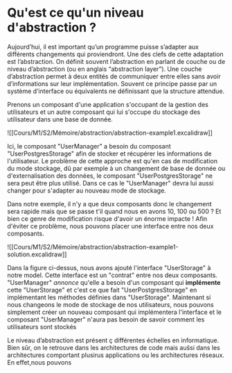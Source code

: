 # Qu'est ce qu'un niveau d'abstraction ?

Aujourd’hui, il est important qu’un programme puisse s’adapter aux différents changements qui proviendront. Une des clefs de cette adaptation est l’abstraction. On définit souvent l’abstraction en parlant de couche ou de niveau d’abstraction (ou en anglais “abstraction layer”). Une couche d’abstraction permet à deux entités de communiquer entre elles sans avoir d’informations sur leur implémentation. Souvent ce principe passe par un système d’interface ou équivalents ne définissant que la structure attendue. 

Prenons un composant d'une application s'occupant de la gestion des utilisateurs et un autre composant qui lui s'occupe du stockage des utilisateur dans une base de donnée.

![[Cours/M1/S2/Mémoire/abstraction/abstraction-example1.excalidraw]]

Ici, le composant "UserManager" a besoin du composant "UserPostgresStorage" afin de stocker et récupérer les informations de l'utilisateur. Le problème de cette approche est qu'en cas de modification du mode stockage, dû par exemple à un changement de base de donnée ou d'externalisation des données, le composant "UserPostgresStorage" ne sera peut être plus utilisé. Dans ce cas le "UserManager" devra lui aussi changer pour s'adapter au nouveau mode de stockage. 

Dans notre exemple, il n'y a que deux composants donc le changement sera rapide mais que se passe t'il quand nous en avons 10, 100 ou 500 ? Et bien ce genre de modification risque d'avoir un énorme impacte ! Afin d'éviter ce problème, nous pouvons placer une interface entre nos deux composants. 

![[Cours/M1/S2/Mémoire/abstraction/abstraction-example1-solution.excalidraw]]

Dans la figure ci-dessus, nous avons ajouté l'interface "UserStorage" à notre model. Cette interface est un "contrat" entre nos deux composants. "UserManager" *annonce* qu'elle a besoin d'un composant qui **implémente** cette "UserStorage" et c'est ce que fait "UserPostgresStorage" en implémentant les méthodes définies dans "UserStorage". Maintenant si nous changeons le mode de stockage de nos utilisateurs, nous pouvons simplement créer un nouveau composant qui implémentera l'interface et le composant "UserManager" n'aura pas besoin de savoir comment les utilisateurs sont stockés 


Le niveau d’abstraction est présent ç différentes échelles en informatique. Bien sûr, on le retrouve dans les architectures de code mais auŝsi dans les architectures comportant plusirus applications ou les architectures réseaux. En effet,nous pouvons 
